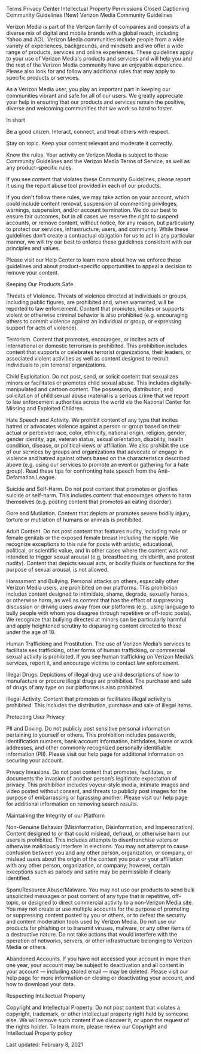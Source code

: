 Terms
Privacy Center
Intellectual Property
Permissions
Closed Captioning
Community Guidelines (New)
Verizon Media Community Guidelines

Verizon Media is part of the Verizon family of companies and consists of a diverse mix of digital and mobile brands with a global reach, including Yahoo and AOL. Verizon Media communities include people from a wide variety of experiences, backgrounds, and mindsets and we offer a wide range of products, services and online experiences. These guidelines apply to your use of Verizon Media's products and services and will help you and the rest of the Verizon Media community have an enjoyable experience. Please also look for and follow any additional rules that may apply to specific products or services. 

As a Verizon Media user, you play an important part in keeping our communities vibrant and safe for all of our users. We greatly appreciate your help in ensuring that our products and services remain the positive, diverse and welcoming communities that we work so hard to foster.

In short

Be a good citizen. Interact, connect, and treat others with respect.

Stay on topic. Keep your content relevant and moderate it correctly.

Know the rules. Your activity on Verizon Media is subject to these Community Guidelines and the Verizon Media Terms of Service, as well as any product-specific rules. 

If you see content that violates these Community Guidelines, please report it using the report abuse tool provided in each of our products.   

If you don't follow these rules, we may take action on your account, which could include content removal, suspension of commenting privileges, warnings, suspension, and/or account termination. We do our best to ensure fair outcomes, but in all cases we reserve the right to suspend accounts, or remove content, without notice, for any reason, but particularly to protect our services, infrastructure, users, and community. While these guidelines don't create a contractual obligation for us to act in any particular manner, we will try our best to enforce these guidelines consistent with our principles and values. 

Please visit our Help Center to learn more about how we enforce these guidelines and about product-specific opportunities to appeal a decision to remove your content.

Keeping Our Products Safe

Threats of Violence. Threats of violence directed at individuals or groups, including public figures, are prohibited and, when warranted, will be reported to law enforcement. Content that promotes, incites or supports violent or otherwise criminal behavior is also prohibited (e.g. encouraging others to commit violence against an individual or group, or expressing support for acts of violence).

Terrorism. Content that promotes, encourages, or incites acts of international or domestic terrorism is prohibited. This prohibition includes content that supports or celebrates terrorist organizations, their leaders, or associated violent activities as well as content designed to recruit individuals to join terrorist organizations.

Child Exploitation. Do not post, send, or solicit content that sexualizes minors or facilitates or promotes child sexual abuse. This includes digitally-manipulated and cartoon content. The possession, distribution, and solicitation of child sexual abuse material is a serious crime that we report to law enforcement authorities across the world via the National Center for Missing and Exploited Children.  

Hate Speech and Activity. We prohibit content of any type that incites hatred or advocates violence against a person or group based on their actual or perceived race, color, ethnicity, national origin, religion, gender, gender identity, age, veteran status, sexual orientation, disability, health condition, disease, or political views or affiliation. We also prohibit the use of our services by groups and organizations that advocate or engage in violence and hatred against others based on the characteristics described above (e.g. using our services to promote an event or gathering for a hate group). Read these tips for confronting hate speech from the Anti-Defamation League.

Suicide and Self-Harm. Do not post content that promotes or glorifies suicide or self-harm. This includes content that encourages others to harm themselves (e.g. posting content that promotes an eating disorder).

Gore and Mutilation. Content that depicts or promotes severe bodily injury, torture or mutilation of humans or animals is prohibited.

Adult Content. Do not post content that features nudity, including male or female genitals or the exposed female breast including the nipple. We recognize exceptions to this rule for posts with artistic, educational, political, or scientific value, and in other cases where the content was not intended to trigger sexual arousal (e.g, breastfeeding, childbirth, and protest nudity). Content that depicts sexual acts, or bodily fluids or functions for the purpose of sexual arousal, is not allowed. 

Harassment and Bullying. Personal attacks on others, especially other Verizon Media users, are prohibited on our platforms. This prohibition includes content designed to intimidate, shame, degrade, sexually harass, or otherwise harm, as well as content that has the effect of suppressing discussion or driving users away from our platforms (e.g., using language to bully people with whom you disagree through repetitive or off-topic posts). We recognize that bullying directed at minors can be particularly harmful and apply heightened scrutiny to disparaging content directed to those under the age of 18.

Human Trafficking and Prostitution. The use of Verizon Media’s services to facilitate sex trafficking, other forms of human trafficking, or commercial sexual activity is prohibited. If you see human trafficking on Verizon Media’s services, report it, and encourage victims to contact law enforcement.

Illegal Drugs. Depictions of illegal drug use and descriptions of how to manufacture or procure illegal drugs are prohibited. The purchase and sale of drugs of any type on our platforms is also prohibited.

Illegal Activity. Content that promotes or facilitates illegal activity is prohibited. This includes the distribution, purchase and sale of illegal items.

Protecting User Privacy

PII and Doxing. Do not publicly post sensitive personal information pertaining to yourself or others. This prohibition includes passwords, identification numbers, bank account information, birthdates, home or work addresses, and other commonly recognized personally identifiable information (PII). Please visit our help page for additional information on securing your account.   

Privacy Invasions. Do not post content that promotes, facilitates, or documents the invasion of another person’s legitimate expectation of privacy. This prohibition includes voyeur-style media, intimate images and video posted without consent, and threats to publicly post images for the purpose of embarrassing or harassing another. Please visit our help page for additional information on removing search results.

Maintaining the Integrity of our Platform

Non-Genuine Behavior (Misinformation, Disinformation, and Impersonation). Content designed to or that could mislead, defraud, or otherwise harm our users is prohibited. This includes attempts to disenfranchise voters or otherwise maliciously interfere in elections. You may not attempt to cause confusion between you and any other person, organization, or company, or mislead users about the origin of the content you post or your affiliation with any other person, organization, or company; however, certain exceptions such as parody and satire may be permissible if clearly identified.

Spam/Resource Abuse/Malware. You may not use our products to send bulk unsolicited messages or post content of any type that is repetitive, off-topic, or designed to direct commercial activity to a non-Verizon Media site. You may not create or use multiple accounts for the purpose of promoting or suppressing content posted by you or others, or to defeat the security and content moderation tools used by Verizon Media. Do not use our products for phishing or to transmit viruses, malware, or any other items of a destructive nature. Do not take actions that would interfere with the operation of networks, servers, or other infrastructure belonging to Verizon Media or others.

Abandoned Accounts. If you have not accessed your account in more than one year, your account may be subject to deactivation and all content in your account — including stored email — may be deleted. Please visit our help page for more information on closing or deactivating your account, and how to download your data.

Respecting Intellectual Property

Copyright and Intellectual Property. Do not post content that violates a copyright, trademark, or other intellectual property right held by someone else. We will remove such content if we discover it, or upon the request of the rights holder. To learn more, please review our Copyright and Intellectual Property policy

Last updated: February 8, 2021